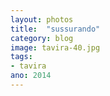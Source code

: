 ```yaml
---
layout: photos
title:  "sussurando"
category: blog
image: tavira-40.jpg
tags:
- tavira
ano: 2014
---
```




